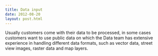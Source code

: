 ```yaml
---
title: Data input
date: 2012-08-20
layout: post.html
---
```

 
Usually customers come with their data to be processed, in some cases customers want to use public data on which the Data team has extensive experience in handling different data formats, such as vector data, street view images, raster data and map layers.

